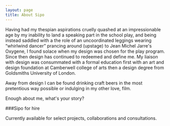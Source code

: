 ```yaml
---
layout: page
title: About Sipo
---
```


<p>Having had my thespian aspirations cruelly quashed at an impressionable age by my inability to land a speaking part in the school play, and being instead saddled with a the role of  an uncoordinated leggings wearing “whirlwind dancer” prancing around (upstage) to Jean Michel Jarre's Oxygene, I found solace when my design was chosen for the play program. Since then design has continued to redeemed and define me. My liaison with design was consummated with a formal education first with an art and design foundation at Camberwell college of arts then a design degree from Goldsmiths University of London.</p>

<p>Away from design I can be found drinking craft beers in the most pretentious way possible or indulging in my other love, film.

Enough about me, what's your story?</p>

###Sipo for hire

Currently available for select projects, collaborations and consultations.
